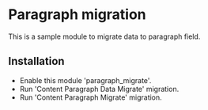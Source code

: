 # Paragraph migration

This is a sample module to migrate data to paragraph field.

## Installation

* Enable this module 'paragraph_migrate'.
* Run 'Content Paragraph Data Migrate' migration.
* Run 'Content Paragraph Migrate' migration.